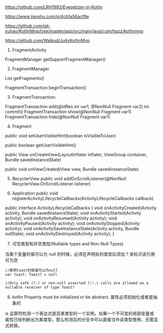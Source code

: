 
https://github.com/LRH1993/Eyepetizer-in-Kotlin

https://www.jianshu.com/p/4cb1a56acf9e

https://github.com/git-xuhao/KotlinMvp/tree/master/app/src/main/java/com/hazz/kotlinmvp

https://github.com/Walkud/JudyKotlinMvp

1. FragmentActivity

FragmentManager getSupportFragmentManager()

2. FragmentManager

List<Fragment> getFragments()

FragmentTransaction beginTransaction()

3. FragmentTransaction:

FragmentTransaction add(@IdRes int var1, @NonNull Fragment var2)
int commit()
FragmentTransaction show(@NonNull Fragment var1)
FragmentTransaction hide(@NonNull Fragment var1)

4. Fragment

public void setUserVisibleHint(boolean isVisibleToUser)

public boolean getUserVisibleHint()

public View onCreateView(LayoutInflater inflater, ViewGroup container, Bundle savedInstanceState)

public void onViewCreated(View view, Bundle savedInstanceState)


5. RecyclerView
public void addOnScrollListener(@NonNull RecyclerView.OnScrollListener listener)


6. Application
public void registerActivityLifecycleCallbacks(ActivityLifecycleCallbacks callback)

 public interface ActivityLifecycleCallbacks {
        void onActivityCreated(Activity activity, Bundle savedInstanceState);
        void onActivityStarted(Activity activity);
        void onActivityResumed(Activity activity);
        void onActivityPaused(Activity activity);
        void onActivityStopped(Activity activity);
        void onActivitySaveInstanceState(Activity activity, Bundle outState);
        void onActivityDestroyed(Activity activity);
}


7. 可空类型和非空类型(Nullable types and Non-Null Types)

当某个变量的值可以为 null 的时候，必须在声明处的类型后添加 ? 来标识该引用可为空


```
//表明toast的取值可以为null
var toast: Toast? = null

//Only safe (?.) or non-null asserted (!!.) calls are allowed on a nullable receiver of type Toast?

```

8. kotlin
Property must be initialized or be abstract.  属性必须初始化或者是抽象的

is 运算符检测一个表达式是否某类型的一个实例，如果一个不可变的局部变量或属性已经判断出为某类型，那么检测后的分支中可以直接当作该类型使用，无需显式转换。
















